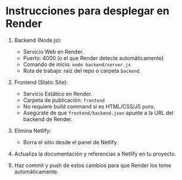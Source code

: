 # Instrucciones para desplegar en Render

1. Backend (Node.js):
   - Servicio Web en Render.
   - Puerto: 4000 (o el que Render detecte automáticamente)
   - Comando de inicio: `node backend/server.js`
   - Ruta de trabajo: raíz del repo o carpeta `backend`.

2. Frontend (Static Site):
   - Servicio Estático en Render.
   - Carpeta de publicación: `frontend`
   - No requiere build command si es HTML/CSS/JS puro.
   - Asegúrate de que `frontend/backend.json` apunte a la URL del backend de Render.

3. Elimina Netlify:
   - Borra el sitio desde el panel de Netlify.

4. Actualiza la documentación y referencias a Netlify en tu proyecto.

5. Haz commit y push de estos cambios para que Render los tome automáticamente.
